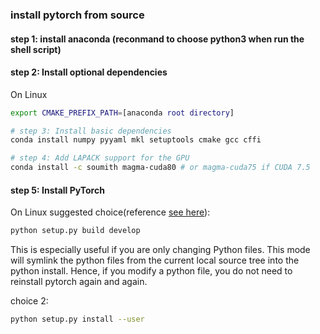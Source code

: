 ### install pytorch from source

#### step 1: install anaconda (reconmand to choose python3 when run the shell script)

#### step 2: Install optional dependencies

On Linux
```bash
export CMAKE_PREFIX_PATH=[anaconda root directory]

# step 3: Install basic dependencies
conda install numpy pyyaml mkl setuptools cmake gcc cffi

# step 4: Add LAPACK support for the GPU
conda install -c soumith magma-cuda80 # or magma-cuda75 if CUDA 7.5
```

#### step 5: Install PyTorch
On Linux
suggested choice(reference [see here](https://github.com/pytorch/pytorch/blob/master/CONTRIBUTING.md)):
```bash
python setup.py build develop
```
This is especially useful if you are only changing Python files.
This mode will symlink the python files from the current local source tree into the python install.
Hence, if you modify a python file, you do not need to reinstall pytorch again and again.

choice 2: 

```bash
python setup.py install --user
```
